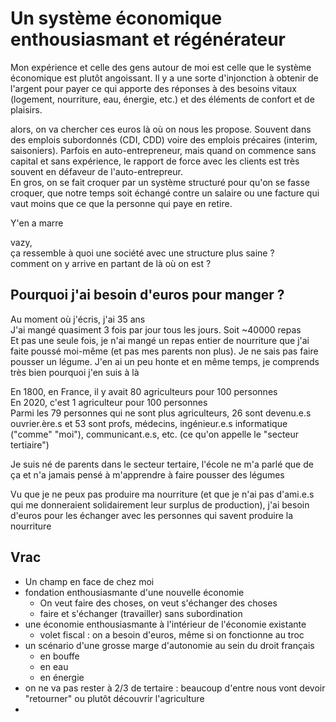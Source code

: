 # Un système économique enthousiasmant et régénérateur

Mon expérience et celle des gens autour de moi est celle que le système économique est plutôt angoissant. Il y a une sorte d'injonction à obtenir de l'argent pour payer ce qui apporte des réponses à des besoins vitaux (logement, nourriture, eau, énergie, etc.) et des éléments de confort et de plaisirs. 

alors, on va chercher ces euros là où on nous les propose. Souvent dans des emplois subordonnés (CDI, CDD) voire des emplois précaires (interim, saisoniers). Parfois en auto-entrepreneur, mais quand on commence sans capital et sans expérience, le rapport de force avec les clients est très souvent en défaveur de l'auto-entrepreur.\
En gros, on se fait croquer par un système structuré pour qu'on se fasse croquer, que notre temps soit échangé contre un salaire ou une facture qui vaut moins que ce que la personne qui paye en retire.

Y'en a marre

vazy,\
ça ressemble à quoi une société avec une structure plus saine ?\
comment on y arrive en partant de là où on est ?


## Pourquoi j'ai besoin d'euros pour manger ?

Au moment où j'écris, j'ai 35 ans\
J'ai mangé quasiment 3 fois par jour tous les jours. Soit ~40000 repas\
Et pas une seule fois, je n'ai mangé un repas entier de nourriture que j'ai faite poussé moi-même (et pas mes parents non plus). Je ne sais pas faire pousser un légume. J'en ai un peu honte et en même temps, je comprends très bien pourquoi j'en suis à là

En 1800, en France, il y avait 80 agriculteurs pour 100 personnes\
En 2020, c'est 1 agriculteur pour 100 personnes\
Parmi les 79 personnes qui ne sont plus agriculteurs, 26 sont devenu.e.s ouvrier.ère.s et 53 sont profs, médecins, ingénieur.e.s informatique ("comme" "moi"), communicant.e.s, etc. (ce qu'on appelle le "secteur tertiaire")

Je suis né de parents dans le secteur tertaire, l'école ne m'a parlé que de ça et n'a jamais pensé à m'apprendre à faire pousser des légumes 

Vu que je ne peux pas produire ma nourriture (et que je n'ai pas d'ami.e.s qui me donneraient solidairement leur surplus de production), j'ai besoin d'euros pour les échanger avec les personnes qui savent produire la nourriture






## Vrac

- Un champ en face de chez moi
- fondation enthousiasmante d'une nouvelle économie
    - On veut faire des choses, on veut s'échanger des choses
    - faire et s'échanger (travailler) sans subordination
- une économie enthousiasmante à l'intérieur de l'économie existante
    - volet fiscal : on a besoin d'euros, même si on fonctionne au troc
- un scénario d'une grosse marge d'autonomie au sein du droit français
    - en bouffe
    - en eau
    - en énergie
- on ne va pas rester à 2/3 de tertaire : beaucoup d'entre nous vont devoir "retourner" ou plutôt découvrir l'agriculture
- 













